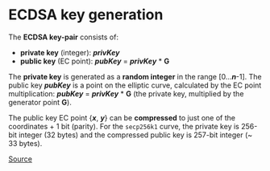 # ECDSA key generation

The **ECDSA key-pair** consists of:

* **private key** (integer): _**privKey**_
* **public key** (EC point): _**pubKey**_ = _**privKey**_ \* **G**

The **private key** is generated as a **random integer** in the range \[0..._**n**_-1]. The public key _**pubKey**_ is a point on the elliptic curve, calculated by the EC point multiplication: _**pubKey**_ = _**privKey**_ \* **G** (the private key, multiplied by the generator point **G**).

The public key EC point {_**x**_, _**y**_} can be **compressed** to just one of the coordinates + 1 bit (parity). For the `secp256k1` curve, the private key is 256-bit integer (32 bytes) and the compressed public key is 257-bit integer (\~ 33 bytes).

[Source](https://cryptobook.nakov.com/digital-signatures/ecdsa-sign-verify-messages)
